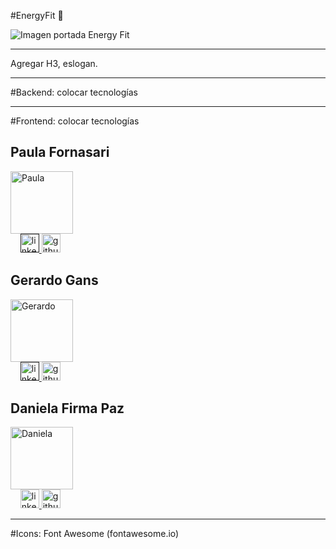 #EnergyFit 💪

![Imagen portada Energy Fit](/GYM/images/home.jpg)

<hr>

Agregar H3, eslogan.

<hr>

#Backend: colocar tecnologías
<hr>
#Frontend: colocar tecnologías

<div>
    <div>
      <h2>Paula Fornasari</h2>
      <div>
          <img src="https://avatars.githubusercontent.com/u/146784344?v=4" alt="Paula" style="width: 100px; height: 100px;">
      </div>
      <div>
          &nbsp;
          &nbsp;
        <a href="" target="_blank" > 
         <img src="https://skillicons.dev/icons?i=linkedin" alt="linkedin" width="30px"/>
        </a> 
        <a href="https://github.com/paulita37" target="_blank">
         <img src="https://skillicons.dev/icons?i=github" alt="github" width="30px" />
        </a>
      </div>
    </div>
    <div>
      <h2>Gerardo Gans</h2>
      <div>
          <img src="https://avatars.githubusercontent.com/u/113650057?v=4" alt="Gerardo" style="width: 100px; height:100px">
      </div>
      <div>
         &nbsp;
          &nbsp;
        <a href="" target="_blank" > 
         <img src="https://skillicons.dev/icons?i=linkedin" alt="linkedin" width="30px"/>
        </a> 
        <a href="https://github.com/GerardoGans" target="_blank">
         <img src="https://skillicons.dev/icons?i=github" alt="github" width="30px" />
        </a>
      </div>
    </div>
    <div>
      <h2>Daniela Firma Paz</h2>
      <div>
        <a href="https://github.com/Dani-Firma-Paz" target="_blank">
          <img src="https://avatars.githubusercontent.com/u/107327271?v=4" alt="Daniela" style="width: 100px; height: 100px">
        </a>
      </div>
      <div>
        &nbsp;
        &nbsp;
        <a href="https://www.linkedin.com/in/daniela-firma-paz/" target="_blank" > 
         <img src="https://skillicons.dev/icons?i=linkedin" alt="linkedin" width="30px"/>
        </a> 
        <a href="https://github.com/Dani-Firma-Paz"  target="_blank">
         <img src="https://skillicons.dev/icons?i=github" alt="github" width="30px" />
        </a>
      </div>
    </div>
  </div>

<hr>

#Icons:
		Font Awesome (fontawesome.io)
